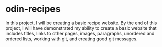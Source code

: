 # odin-recipes
In this project, I will be creating a basic recipe website. By the end of this project, I will have demonstrated my ability to create a basic website that includes titles, links to other pages, images, paragraphs, unordered and ordered lists, working with git, and creating good git messages.